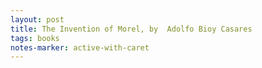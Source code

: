```yaml
---
layout: post
title: The Invention of Morel, by  Adolfo Bioy Casares
tags: books
notes-marker: active-with-caret
---
```

